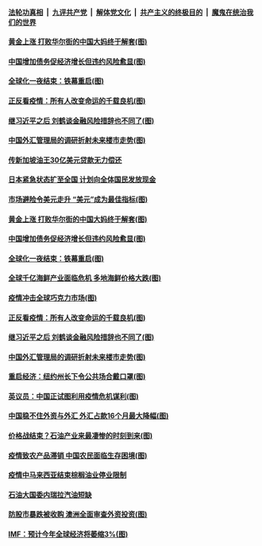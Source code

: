 ####  [法轮功真相](../../../../basic/blob/master/README.md?t=04170601) &nbsp;|&nbsp; [九评共产党](../../../../9ping.md/blob/master/README.md?t=04170601) &nbsp;|&nbsp; [解体党文化](../../../../jtdwh.md/blob/master/README.md?t=04170601)  &nbsp;|&nbsp; [共产主义的终极目的](../../../../gczydzjmd.md/blob/master/README.md?t=04170601) &nbsp;|&nbsp; [魔鬼在统治我们的世界](../../../../mgztzwmdsj.md/blob/master/README.md?t=04170601) 

#### [黄金上涨 打败华尔街的中国大妈终于解套(图)](../pages/p5/930026.md?t=04170601) 

#### [中国增加债务促经济增长但违约风险愈显(图)](../pages/p5/930011.md?t=04170601) 

#### [全球化一夜结束：铁幕重启(图)](../pages/p5/929972.md?t=04170601) 

#### [正反看疫情：所有人改变命运的千载良机(图)](../pages/p5/929969.md?t=04170601) 

#### [继习近平之后 刘鹤谈金融风险措辞也不同了(图)](../pages/p5/929950.md?t=04170601) 

#### [中国外汇管理局的调研折射未来楼市走势(图)](../pages/p5/929939.md?t=04170601) 

#### [传新加坡油王30亿美元贷款无力偿还](../pages/p5/930071.md?t=04170601) 

#### [日本紧急状态扩至全国 计划向全体国民发放现金](../pages/p5/930070.md?t=04170601) 

#### [市场避险令美元走升 “美元”成为最佳指标(图)](../pages/p5/930027.md?t=04170601) 

#### [黄金上涨 打败华尔街的中国大妈终于解套(图)](../pages/p5/930026.md?t=04170601) 

#### [中国增加债务促经济增长但违约风险愈显(图)](../pages/p5/930011.md?t=04170601) 

#### [全球化一夜结束：铁幕重启(图)](../pages/p5/929972.md?t=04170601) 

#### [全球千亿海鲜产业面临危机 多地海鲜价格大跌(图)](../pages/p5/930015.md?t=04170601) 

#### [疫情冲击全球巧克力市场(图)](../pages/p5/930013.md?t=04170601) 

#### [正反看疫情：所有人改变命运的千载良机(图)](../pages/p5/929969.md?t=04170601) 

#### [继习近平之后 刘鹤谈金融风险措辞也不同了(图)](../pages/p5/929950.md?t=04170601) 

#### [中国外汇管理局的调研折射未来楼市走势(图)](../pages/p5/929939.md?t=04170601) 

#### [重启经济：纽约州长下令公共场合戴口罩(图)](../pages/p5/929967.md?t=04170601) 

#### [英议员：中国正试图利用疫情危机谋利(图)](../pages/p5/929965.md?t=04170601) 

#### [中国稳不住外资与外汇 外汇占款16个月最大降幅(图)](../pages/p5/929930.md?t=04170601) 

#### [价格战结束？石油产业来最凄惨的时刻到来(图)](../pages/p5/929921.md?t=04170601) 

#### [疫情致农产品滞销 中国农民面临生存困境(图)](../pages/p5/929907.md?t=04170601) 

#### [疫情中马来西亚结束棕榈油业停业限制](../pages/p5/929906.md?t=04170601) 

#### [石油大国委内瑞拉汽油短缺](../pages/p5/929905.md?t=04170601) 

#### [防股市暴跌被收购 澳洲全面审查外资投资(图)](../pages/p5/929880.md?t=04170601) 

#### [IMF：预计今年全球经济将萎缩3%(图)](../pages/p5/929879.md?t=04170601) 

